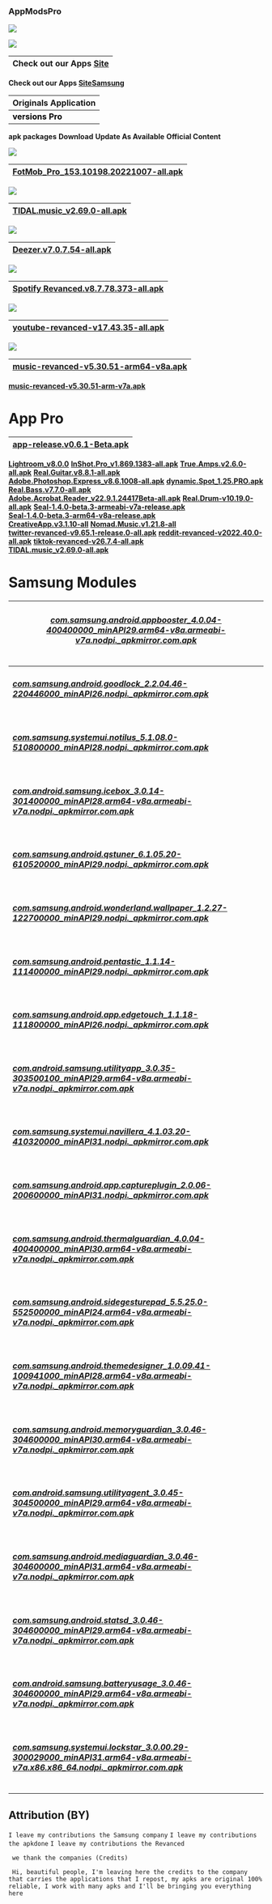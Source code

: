 ### AppModsPro 

![](https://camo.githubusercontent.com/030e2dac616681101d1d0062566b1e5bb5fdbbf54e600966abc1d5c4758e303d/68747470733a2f2f7777772e6c6f676f2e77696e652f612f6c6f676f2f486f6e64615f4d6f746f726379636c655f616e645f53636f6f7465725f496e6469612f486f6e64615f4d6f746f726379636c655f616e645f53636f6f7465725f496e6469612d4c6f676f2e77696e652e737667)


![](https://camo.githubusercontent.com/034e6bf392f1626fb31472cb7943bc214daf73876bf8ef5084a88fece8ef9c40/68747470733a2f2f7777772e6c6f676f2e77696e652f612f6c6f676f2f53616d73756e675f54656c65636f6d6d756e69636174696f6e732f53616d73756e675f54656c65636f6d6d756e69636174696f6e732d4c6f676f2e77696e652e737667)


|Check out our Apps [Site](https://github.com/Gustavo112603/seal/releases/tag/Seal)
|----------------------------------------------------------------------------------------|
 **Check out our Apps [SiteSamsung](https://github.com/Gustavo112603/seal/releases/tag/Samsung)**


|Originals Application
|-------------------------|
 <font color="#000000">**versions Pro**</font>|
 **apk packages**
 **Download**
 **Update As Available**
 **Official Content**

![](https://camo.githubusercontent.com/da58bf7bb6e55c5849bd9c52c1d1b1f452757302d84499931826503706f452db/68747470733a2f2f7665746f7265732e6f72672f642f666966612d776f726c642d6375702d71617461722d323032322e737667)

|[**FotMob_Pro_153.10198.20221007-all.apk**](https://github.com/Gustavo112603/seal/releases/download/Seal21.0/FotMob.Pro_v153.10198.20221007-all.apk)
|------------------------------------------|

![](https://camo.githubusercontent.com/ace0f46d47a466941676ef06b1d1fe93de10066ce099ecb3390a4ecf1e5fccba/68747470733a2f2f7777772e6c6f676f2e77696e652f612f6c6f676f2f546964616c5f2873657276696365292f546964616c5f2873657276696365292d4c6f676f2e77696e652e737667)

|[**TIDAL.music_v2.69.0-all.apk**](https://github.com/Gustavo112603/seal/releases/download/Seal/TIDAL.Music_v2.69.0-all.apk)
|------------------------------------------|

![](https://camo.githubusercontent.com/a6e1d9e556bd865a2b854662934af3bf590415b49bad5c8fdf19dff76fce3286/68747470733a2f2f7777772e6c6f676f2e77696e652f612f6c6f676f2f4465657a65722f4465657a65722d4c6f676f2e77696e652e737667)

|[**Deezer.v7.0.7.54-all.apk**](https://github.com/Gustavo112603/seal/releases/download/Seal18.0/Deezer.v7.0.7.54.mod.apk)
|-------------------------------------------|

![](https://camo.githubusercontent.com/5cfbb5f53d3c20987ea8116d8f85b909353107274c76051b36de8ce79d6e9760/68747470733a2f2f7777772e6c6f676f2e77696e652f612f6c6f676f2f53706f746966792f53706f746966792d4c6f676f2e77696e652e737667)

|[**Spotify Revanced.v8.7.78.373-all.apk**](https://github.com/Gustavo112603/seal/releases/download/Seal/spotify-revanced-v8.7.78.373-all.apk)
|--------------------------------------------|



![](https://camo.githubusercontent.com/326e5bd818b138c8f76425ea79fae26d31754ac041c318f859386537f901d439/68747470733a2f2f7777772e6c6f676f2e77696e652f612f6c6f676f2f596f75547562652f596f75547562652d4c6f676f2e77696e652e737667)

|[**youtube-revanced-v17.43.35-all.apk**](https://github.com/Gustavo112603/seal/releases/download/Seal/youtube-revanced-v17.43.35-all.apk)  
|---------------------------------------------|



![](https://camo.githubusercontent.com/48e15ae3cc18ecb174611fc3357c7ddf945f3c0340a00e2dc07187b713d20ff6/68747470733a2f2f7777772e6c6f676f2e77696e652f612f6c6f676f2f596f75547562655f4d757369632f596f75547562655f4d757369632d4c6f676f2e77696e652e737667 )


|[**music-revanced-v5.30.51-arm64-v8a.apk**](https://github.com/Gustavo112603/seal/releases/download/Seal/music-revanced-v5.30.51-arm64-v8a.apk)
|---------------------------------------------|
[**music-revanced-v5.30.51-arm-v7a.apk**](https://github.com/Gustavo112603/seal/releases/download/Seal/music-revanced-v5.30.51-arm-v7a.apk)


# App Pro

|[**app-release.v0.6.1-Beta.apk**](https://github.com/Gustavo112603/seal/releases/download/Seal/app-release.v0.6.1-Beta.apk)
|---------------------------------------------|
[**Lightroom_v8.0.0**](https://github.com/Gustavo112603/seal/releases/download/Seal20.0/Adobe.Lightroom_v8.0.0_mod_apkdone.com.apk)
[**InShot.Pro_v1.869.1383-all.apk**](https://github.com/Gustavo112603/seal/releases/download/Seal17.0/InShot_v1.869.1383-all.apk)
[**True.Amps.v2.6.0-all.apk**](https://github.com/Gustavo112603/seal/releases/download/Seal19.0/True.Amps.v2.6.0.PREMIUM.apk)
[**Real.Guitar.v8.8.1-all.apk**](https://github.com/Gustavo112603/seal/releases/download/Seal10.0/Real.Guitar.v8.8.1-all.apk)   
[**Adobe.Photoshop.Express_v8.6.1008-all.apk**](https://github.com/Gustavo112603/seal/releases/download/Seal/Adobe.Photoshop.Express_v8.6.1008-all.apk)
[**dynamic.Spot_1.25.PRO.apk**](https://github.com/Gustavo112603/seal/releases/download/Seal/dynamic_Spot.v1.25-all.apk)
[**Real.Bass.v7.7.0-all.apk**](https://github.com/Gustavo112603/seal/releases/download/Seal/Real.Bass.v7.7.0-all.apk)  
[**Adobe.Acrobat.Reader_v22.9.1.24417Beta-all.apk**](https://github.com/Gustavo112603/seal/releases/download/Seal/Adobe.Acrobat.Reader_v22.10.0.24417-all.apk)
[**Real.Drum-v10.19.0-all.apk**](https://github.com/Gustavo112603/seal/releases/download/Seal/Real.Drum-v10.19.0-all.apk)
[**Seal-1.4.0-beta.3-armeabi-v7a-release.apk**](https://github.com/Gustavo112603/seal/releases/download/Seal/Seal-1.4.0-beta.3-armeabi-v7a-release.apk)  
[**Seal-1.4.0-beta.3-arm64-v8a-release.apk**](https://github.com/Gustavo112603/seal/releases/download/Seal/Seal-1.4.0-beta.3-arm64-v8a-release.apk)  
[**CreativeApp.v3.1.10-all**](https://github.com/Gustavo112603/seal/releases/download/Seal/CreativeApp.v3.1.10-all.apk)
[**Nomad.Music.v1.21.8-all**](https://github.com/Gustavo112603/seal/releases/download/Seal/Nomad.Music.v1.21.8-all.apk)  
[**twitter-revanced-v9.65.1-release.0-all.apk**](https://github.com/Gustavo112603/seal/releases/download/Seal/twitter-revanced-v9.65.1-release.0-all.apk) 
[**reddit-revanced-v2022.40.0-all.apk**](https://github.com/Gustavo112603/seal/releases/download/Seal/reddit-revanced-v2022.40.0-all.apk)
[**tiktok-revanced-v26.7.4-all.apk**](https://github.com/Gustavo112603/seal/releases/download/Seal/tiktok-revanced-v26.7.4-all.apk)  
[**TIDAL.music_v2.69.0-all.apk**](https://github.com/Gustavo112603/seal/releases/download/Seal/TIDAL.Music_v2.69.0-all.apk)

# Samsung Modules

|<h6> [**com.samsung.android.appbooster_4.0.04-400400000_minAPI29.arm64-v8a.armeabi-v7a.nodpi._apkmirror.com.apk**](https://github.com/Gustavo112603/seal/releases/download/Samsung/Samsung.appbooster_4.0.04-400400000_minAPI29.arm64-v8a.armeabi-v7a.nodpi._apkmirror.com.apk)   
|--------------------------------------------------------------------------------------------------------------------|
|<h6> [**com.samsung.android.goodlock_2.2.04.46-220446000_minAPI26.nodpi._apkmirror.com.apk**](https://github.com/Gustavo112603/seal/releases/download/Samsung/Samsung.goodlock_2.2.04.46-220446000_minAPI26.nodpi._apkmirror.com.apk)   
|<h6> [**com.samsung.systemui.notilus_5.1.08.0-510800000_minAPI28.nodpi._apkmirror.com.apk**](https://github.com/Gustavo112603/seal/releases/download/Samsung/Samsung.notilus_5.1.08.0-510800000_minAPI28.nodpi._apkmirror.com.apk)   
|<h6> [**com.android.samsung.icebox_3.0.14-301400000_minAPI28.arm64-v8a.armeabi-v7a.nodpi._apkmirror.com.apk**]()  
|<h6> [**com.samsung.android.qstuner_6.1.05.20-610520000_minAPI29.nodpi._apkmirror.com.apk**](https://github.com/Gustavo112603/seal/releases/download/Samsung/Samsung.qstuner_6.1.05.20-610520000_minAPI30.nodpi._apkmirror.com.apk)  
|<h6> [**com.samsung.android.wonderland.wallpaper_1.2.27-122700000_minAPI29.nodpi._apkmirror.com.apk**](https://github.com/Gustavo112603/seal/releases/download/Samsung/Samsung.wonderland.wallpaper_1.2.27-122700000_minAPI29.nodpi._apkmirror.com.apk)   
|<h6> [**com.samsung.android.pentastic_1.1.14-111400000_minAPI29.nodpi._apkmirror.com.apk**](https://github.com/Gustavo112603/seal/releases/download/Samsung/Samsung.pentastic_1.1.14-111400000_minAPI29.nodpi._apkmirror.com.apk)  
|<h6> [**com.samsung.android.app.edgetouch_1.1.18-111800000_minAPI26.nodpi._apkmirror.com.apk**](https://github.com/Gustavo112603/seal/releases/download/Samsung/Samsung.edgetouch_1.1.18-111800000_minAPI26.nodpi._apkmirror.com.apk) 
|<h6> [**com.android.samsung.utilityapp_3.0.35-303500100_minAPI29.arm64-v8a.armeabi-v7a.nodpi._apkmirror.com.apk**](https://github.com/Gustavo112603/seal/releases/download/Samsung/Samsung.utilityapp_3.0.35-303500100_minAPI29.arm64-v8a.armeabi-v7a.nodpi._apkmirror.com.apk)  
|<h6> [**com.samsung.systemui.navillera_4.1.03.20-410320000_minAPI31.nodpi._apkmirror.com.apk**](https://github.com/Gustavo112603/seal/releases/download/Samsung/Samsung.navillera_4.1.03.20-410320000_minAPI31.nodpi._apkmirror.com.apk)   
|<h6> [**com.samsung.android.app.captureplugin_2.0.06-200600000_minAPI31.nodpi._apkmirror.com.apk**](https://github.com/Gustavo112603/seal/releases/download/Samsung/Samsung.captureplugin_2.0.06-200600000_minAPI31.nodpi._apkmirror.com.apk)  
|<h6> [**com.samsung.android.thermalguardian_4.0.04-400400000_minAPI30.arm64-v8a.armeabi-v7a.nodpi._apkmirror.com.apk**](https://github.com/Gustavo112603/seal/releases/download/Samsung/Samsung.thermalguardian_4.0.04-400400000_minAPI30.arm64-v8a.armeabi-v7a.nodpi._apkmirror.com.apk)  
|<h6> [**com.samsung.android.sidegesturepad_5.5.25.0-552500000_minAPI24.arm64-v8a.armeabi-v7a.nodpi._apkmirror.com.apk**](https://github.com/Gustavo112603/seal/releases/download/Samsung/Samsung.sidegesturepad_5.5.25.0-552500000_minAPI24.arm64-v8a.armeabi-v7a.nodpi._apkmirror.com.apk)   
|<h6> [**com.samsung.android.themedesigner_1.0.09.41-100941000_minAPI28.arm64-v8a.armeabi-v7a.nodpi._apkmirror.com.apk**](https://github.com/Gustavo112603/seal/releases/download/Samsung/Samsung.themedesigner_1.0.09.41-100941000_minAPI28.arm64-v8a.armeabi-v7a.nodpi._apkmirror.com.apk)   
|<h6> [**com.samsung.android.memoryguardian_3.0.46-304600000_minAPI30.arm64-v8a.armeabi-v7a.nodpi._apkmirror.com.apk**](https://github.com/Gustavo112603/seal/releases/download/Samsung/Samsung.memoryguardian_3.0.46-304600000_minAPI30.arm64-v8a.armeabi-v7a.nodpi._apkmirror.com.apk)   
|<h6> [**com.android.samsung.utilityagent_3.0.45-304500000_minAPI29.arm64-v8a.armeabi-v7a.nodpi._apkmirror.com.apk**](https://github.com/Gustavo112603/seal/releases/download/Samsung/Samsung.utilityagent_3.0.45-304500000_minAPI29.arm64-v8a.armeabi-v7a.nodpi._apkmirror.com.apk)
|<h6> [**com.samsung.android.mediaguardian_3.0.46-304600000_minAPI31.arm64-v8a.armeabi-v7a.nodpi._apkmirror.com.apk**](https://github.com/Gustavo112603/seal/releases/download/Samsung/Samsung.mediaguardian_3.0.46-304600000_minAPI31.arm64-v8a.armeabi-v7a.nodpi._apkmirror.com.apk)  
|<h6> [**com.samsung.android.statsd_3.0.46-304600000_minAPI29.arm64-v8a.armeabi-v7a.nodpi._apkmirror.com.apk**](https://github.com/Gustavo112603/seal/releases/download/Samsung/Samsung.statsd_3.0.46-304600000_minAPI29.arm64-v8a.armeabi-v7a.nodpi._apkmirror.com.apk)  
|<h6> [**com.android.samsung.batteryusage_3.0.46-304600000_minAPI29.arm64-v8a.armeabi-v7a.nodpi._apkmirror.com.apk**](https://github.com/Gustavo112603/seal/releases/download/Samsung/Samsung.batteryusage_3.0.46-304600000_minAPI29.arm64-v8a.armeabi-v7a.apk)
|<h6> [**com.samsung.systemui.lockstar_3.0.00.29-300029000_minAPI31.arm64-v8a.armeabi-v7a.x86.x86_64.nodpi._apkmirror.com.apk**](https://github.com/Gustavo112603/seal/releases/download/Samsung/Samsung.lockstar_3.0.00.29-300029000_minAPI31.arm64-v8a.armeabi-v7a.x86.x86_64.nodpi._apkmirror.com.apk)


## **Attribution (BY)**

```I leave my contributions the Samsung company```
```I leave my contributions the apkdone```
```I leave my contributions the Revanced```

``` we thank the companies (Credits)```


``` Hi, beautiful people, I'm leaving here the credits to the company that carries the applications that I repost, my apks are original 100% reliable, I work with many apks and I'll be bringing you everything here```
